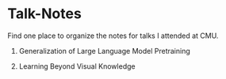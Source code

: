 # Talk-Notes
Find one place to organize the notes for talks I attended at CMU.

1. Generalization of Large Language Model Pretraining

2. Learning Beyond Visual Knowledge

